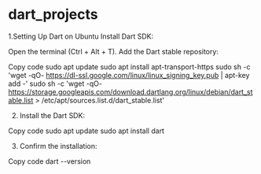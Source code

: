 # dart_projects

1.Setting Up Dart on Ubuntu
Install Dart SDK:

Open the terminal (Ctrl + Alt + T).
Add the Dart stable repository:

Copy code
sudo apt update
sudo apt install apt-transport-https
sudo sh -c 'wget -qO- https://dl-ssl.google.com/linux/linux_signing_key.pub | apt-key add -'
sudo sh -c 'wget -qO- https://storage.googleapis.com/download.dartlang.org/linux/debian/dart_stable.list > /etc/apt/sources.list.d/dart_stable.list'

2. Install the Dart SDK:


Copy code
sudo apt update
sudo apt install dart

3. Confirm the installation:

Copy code
dart --version
